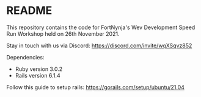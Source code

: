 # README

This repository contains the code for FortNynja's Wev Development Speed Run Workshop held on 26th November 2021.

Stay in touch with us via Discord: https://discord.com/invite/wqXSqvz852

Dependencies:
* Ruby version 3.0.2
* Rails version 6.1.4

Follow this guide to setup rails: https://gorails.com/setup/ubuntu/21.04
